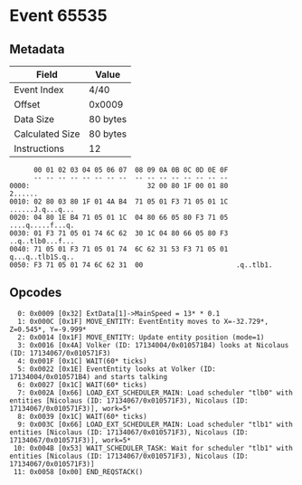 # Event 65535

## Metadata

| Field           | Value    |
|-----------------|----------|
| Event Index     | 4/40     |
| Offset          | 0x0009   |
| Data Size       | 80 bytes |
| Calculated Size | 80 bytes |
| Instructions    | 12       |

```
      00 01 02 03 04 05 06 07  08 09 0A 0B 0C 0D 0E 0F
      -- -- -- -- -- -- -- --  -- -- -- -- -- -- -- --
0000:                             32 00 80 1F 00 01 80           2......
0010: 02 80 03 80 1F 01 4A B4  71 05 01 F3 71 05 01 1C  ......J.q...q...
0020: 04 80 1E B4 71 05 01 1C  04 80 66 05 80 F3 71 05  ....q.....f...q.
0030: 01 F3 71 05 01 74 6C 62  30 1C 04 80 66 05 80 F3  ..q..tlb0...f...
0040: 71 05 01 F3 71 05 01 74  6C 62 31 53 F3 71 05 01  q...q..tlb1S.q..
0050: F3 71 05 01 74 6C 62 31  00                       .q..tlb1.       
```

## Opcodes

```
  0: 0x0009 [0x32] ExtData[1]->MainSpeed = 13* * 0.1
  1: 0x000C [0x1F] MOVE_ENTITY: EventEntity moves to X=-32.729*, Z=0.545*, Y=-9.999*
  2: 0x0014 [0x1F] MOVE_ENTITY: Update entity position (mode=1)
  3: 0x0016 [0x4A] Volker (ID: 17134004/0x010571B4) looks at Nicolaus (ID: 17134067/0x010571F3)
  4: 0x001F [0x1C] WAIT(60* ticks)
  5: 0x0022 [0x1E] EventEntity looks at Volker (ID: 17134004/0x010571B4) and starts talking
  6: 0x0027 [0x1C] WAIT(60* ticks)
  7: 0x002A [0x66] LOAD_EXT_SCHEDULER_MAIN: Load scheduler "tlb0" with entities [Nicolaus (ID: 17134067/0x010571F3), Nicolaus (ID: 17134067/0x010571F3)], work=5*
  8: 0x0039 [0x1C] WAIT(60* ticks)
  9: 0x003C [0x66] LOAD_EXT_SCHEDULER_MAIN: Load scheduler "tlb1" with entities [Nicolaus (ID: 17134067/0x010571F3), Nicolaus (ID: 17134067/0x010571F3)], work=5*
 10: 0x004B [0x53] WAIT_SCHEDULER_TASK: Wait for scheduler "tlb1" with entities [Nicolaus (ID: 17134067/0x010571F3), Nicolaus (ID: 17134067/0x010571F3)]
 11: 0x0058 [0x00] END_REQSTACK()
```

